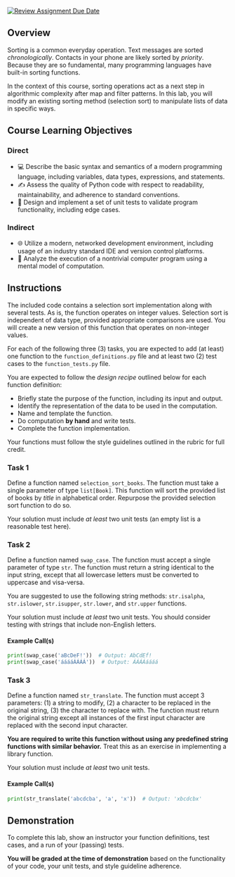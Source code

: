 [![Review Assignment Due Date](https://classroom.github.com/assets/deadline-readme-button-24ddc0f5d75046c5622901739e7c5dd533143b0c8e959d652212380cedb1ea36.svg)](https://classroom.github.com/a/jxptyf4t)
## Overview

Sorting is a common everyday operation.
Text messages are sorted *chronologically*.
Contacts in your phone are likely sorted by *priority*.
Because they are so fundamental, many programming languages have built-in sorting functions.

In the context of this course, sorting operations act as a next step in algorithmic complexity after map and filter patterns.
In this lab, you will modify an existing sorting method (selection sort) to manipulate lists of data in specific ways.

## Course Learning Objectives
### Direct

- 💻 Describe the basic syntax and semantics of a modern programming language, including variables, data types, expressions, and statements.
- ✍️ Assess the quality of Python code with respect to readability, maintainability, and adherence to standard conventions.
- 🧪 Design and implement a set of unit tests to validate program functionality, including edge cases.

### Indirect

- 🌐 Utilize a modern, networked development environment, including usage of an industry standard IDE and version control platforms.
- 🧠 Analyze the execution of a nontrivial computer program using a mental model of computation.

## Instructions

The included code contains a selection sort implementation along with several tests.
As is, the function operates on integer values.
Selection sort is independent of data type, provided appropriate comparisons are used.
You will create a new version of this function that operates on non-integer values.

For each of the following three (3) tasks, you are expected to add (at least) one function to the `function_definitions.py` file and at least two (2) test cases to the `function_tests.py` file.

You are expected to follow the *design recipe* outlined below for each function definition:

- Briefly state the purpose of the function, including its input and output. 
- Identify the representation of the data to be used in the computation. 
- Name and template the function.
- Do computation **by hand** and write tests.
- Complete the function implementation.

Your functions must follow the style guidelines outlined in the rubric for full credit.

### Task 1

Define a function named `selection_sort_books`.
The function must take a single parameter of type `list[Book]`.
This function will sort the provided list of books by *title* in alphabetical order.
Repurpose the provided selection sort function to do so.

Your solution must include *at least* two unit tests (an empty list is a reasonable test here).

### Task 2

Define a function named `swap_case`.
The function must accept a single parameter of type `str`.
The function must return a string identical to the input string, except that all lowercase letters must be converted to uppercase and visa-versa.

You are suggested to use the following string methods: `str.isalpha`, `str.islower`, `str.isupper`, `str.lower`, and `str.upper` functions.

Your solution must include *at least* two unit tests. You should consider testing with strings that include non-English letters.

#### Example Call(s)
```python
print(swap_case('aBcDeF!'))  # Output: AbCdEf!
print(swap_case('ááááÁÁÁÁ'))  # Output: ÁÁÁÁáááá
```

### Task 3

Define a function named `str_translate`.
The function must accept 3 parameters: (1) a string to modify, (2) a character to be replaced in the original string, (3) the character to replace with.
The function must return the original string except all instances of the first input character are replaced with the second input character.

**You are required to write this function without using any predefined string functions with similar behavior.**
Treat this as an exercise in implementing a library function.

Your solution must include *at least* two unit tests.

#### Example Call(s)
```python
print(str_translate('abcdcba', 'a', 'x'))  # Output: 'xbcdcbx'
```

## Demonstration
To complete this lab, show an instructor your function definitions, test cases, and a run of your (passing) tests.

**You will be graded at the time of demonstration** based on the functionality of your code, your unit tests, and style guideline adherence.
